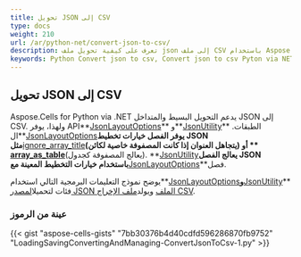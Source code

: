 ```yaml
---
title: تحويل JSON إلى CSV
type: docs
weight: 210
url: /ar/python-net/convert-json-to-csv/
description: تعرف على كيفية تحويل ملف json إلى ملف CSV باستخدام Aspose.Cells for Python via .NET API.
keywords: Python Convert json to csv, Convert json to csv Pyton via NET, Export json to csv, Convert json to csv
---
```

##  **تحويل JSON إلى CSV**

Aspose.Cells for Python via .NET يدعم التحويل البسيط والمتداخل JSON إلى CSV. ولهذا، يوفر API**[JsonLayoutOptions](https://reference.aspose.com/cells/python-net/aspose.cells.utility/jsonlayoutoptions)** و**[JsonUtility](https://reference.aspose.com/cells/python-net/aspose.cells.utility/jsonutility)** الطبقات. ال**[JsonLayoutOptions](https://reference.aspose.com/cells/python-net/aspose.cells.utility/jsonlayoutoptions)**يوفر الفصل خيارات تخطيط JSON مثل**[ignore_array_title](https://reference.aspose.com/cells/python-net/aspose.cells.utility/jsonlayoutoptions/ignore_array_title/)**(يتجاهل العنوان إذا كانت المصفوفة خاصية لكائن) أو ** [array_as_table](https://reference.aspose.com/cells/python-net/aspose.cells.utility/jsonlayoutoptions/array_as_table/)**(يعالج المصفوفة كجدول). **[JsonUtility](https://reference.aspose.com/cells/python-net/aspose.cells.utility/jsonutility)**يعالج الفصل JSON باستخدام خيارات التخطيط المعينة مع**[JsonLayoutOptions](https://reference.aspose.com/cells/python-net/aspose.cells.utility/jsonlayoutoptions)**فصل.

يوضح نموذج التعليمات البرمجية التالي استخدام**[JsonLayoutOptions](https://reference.aspose.com/cells/python-net/aspose.cells.utility/jsonlayoutoptions)**و**[JsonUtility](https://reference.aspose.com/cells/python-net/aspose.cells.utility/jsonutility)** فئات لتحميل[المصدر JSON الملف](104398869.json) ويولد[ملف الإخراج CSV](104398870.csv).

###  **عينة من الرموز**

{{< gist "aspose-cells-gists" "7bb30376b4d40cdfd596286870fb9752" "LoadingSavingConvertingAndManaging-ConvertJsonToCsv-1.py" >}}

